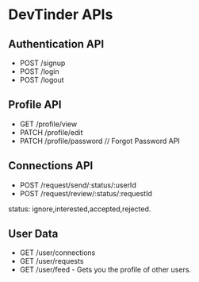 # DevTinder APIs

## Authentication API
- POST /signup
- POST /login
- POST /logout

## Profile API
- GET /profile/view
- PATCH /profile/edit
- PATCH /profile/password // Forgot Password API


## Connections API
- POST /request/send/:status/:userId
- POST /request/review/:status/:requestId

status: ignore,interested,accepted,rejected.


## User Data
- GET /user/connections
- GET /user/requests
- GET /user/feed - Gets you the profile of other users.



